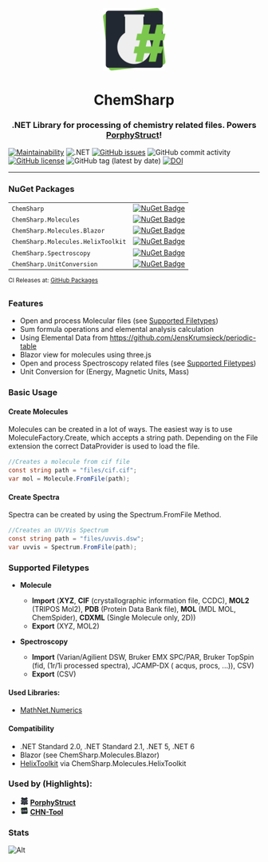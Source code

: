 <p align="center">
<img src="https://raw.githubusercontent.com/JensKrumsieck/ChemSharp/master/icon.png" height="125px" /></p>
<h1 align="center" >ChemSharp</h1>
<h3 align="center">.NET Library for processing of chemistry related files. Powers <a href="https://github.com/JensKrumsieck/PorphyStruct">PorphyStruct</a>!</h3>

[![Maintainability](https://api.codeclimate.com/v1/badges/bb81db40213cc68deb97/maintainability)](https://codeclimate.com/github/JensKrumsieck/ChemSharp/maintainability)
![.NET](https://github.com/JensKrumsieck/ChemSharp/workflows/.NET/badge.svg)
[![GitHub issues](https://img.shields.io/github/issues/JensKrumsieck/ChemSharp)](https://github.com/JensKrumsieck/ChemSharp/issues)
![GitHub commit activity](https://img.shields.io/github/commit-activity/y/JensKrumsieck/ChemSharp)
[![GitHub license](https://img.shields.io/github/license/JensKrumsieck/ChemSharp)](https://github.com/JensKrumsieck/ChemSharp/blob/master/LICENSE)
![GitHub tag (latest by date)](https://img.shields.io/github/v/tag/jenskrumsieck/chemsharp)
[![DOI](https://zenodo.org/badge/DOI/10.5281/zenodo.4573532.svg)](https://doi.org/10.5281/zenodo.4573532)

<hr/>

### NuGet Packages

| | |
|-|-|
| `ChemSharp` | [![NuGet Badge](https://buildstats.info/nuget/ChemSharp)](https://www.nuget.org/packages/ChemSharp/) |
| `ChemSharp.Molecules` | [![NuGet Badge](https://buildstats.info/nuget/ChemSharp.Molecules)](https://www.nuget.org/packages/ChemSharp.Molecules/) |
| `ChemSharp.Molecules.Blazor` | [![NuGet Badge](https://buildstats.info/nuget/ChemSharp.Molecules.Blazor)](https://www.nuget.org/packages/ChemSharp.Molecules.Blazor/) |
| `ChemSharp.Molecules.HelixToolkit` | [![NuGet Badge](https://buildstats.info/nuget/ChemSharp.Molecules.HelixToolkit)](https://www.nuget.org/packages/ChemSharp.Molecules.HelixToolkit/) |
| `ChemSharp.Spectroscopy` | [![NuGet Badge](https://buildstats.info/nuget/ChemSharp.Spectroscopy)](https://www.nuget.org/packages/ChemSharp.Spectroscopy/) |
|`ChemSharp.UnitConversion` | [![NuGet Badge](https://buildstats.info/nuget/ChemSharp.UnitConversion)](https://www.nuget.org/packages/ChemSharp.UnitConversion/) |


<sup>CI Releases at: <a href="https://github.com/JensKrumsieck/ChemSharp/packages/">GitHub Packages</a> </sup>

### Features

* Open and process Molecular files (see [Supported Filetypes](#molecule))
* Sum formula operations and elemental analysis calculation
* Using Elemental Data from https://github.com/JensKrumsieck/periodic-table
* Blazor view for molecules using three.js
* Open and process Spectroscopy related files (see [Supported Filetypes](#spectroscopy))
* Unit Conversion for (Energy, Magnetic Units, Mass)

### Basic Usage

#### Create Molecules

Molecules can be created in a lot of ways. The easiest way is to use MoleculeFactory.Create, which accepts a string
path. Depending on the File extension the correct DataProvider is used to load the file.

```csharp
//Creates a molecule from cif file
const string path = "files/cif.cif";
var mol = Molecule.FromFile(path);
```

#### Create Spectra

Spectra can be created by using the Spectrum.FromFile Method.

```csharp
//Creates an UV/Vis Spectrum
const string path = "files/uvvis.dsw";
var uvvis = Spectrum.FromFile(path);
```


### Supported Filetypes

* **Molecule**
    * **Import** (**XYZ**, **CIF** (crystallographic information file, CCDC), **MOL2** (TRIPOS Mol2), **PDB** (Protein
      Data Bank file), **MOL** (MDL MOL, ChemSpider), **CDXML** (Single Molecule only, 2D))
    * **Export** (XYZ, MOL2)

* **Spectroscopy**
    * **Import** (Varian/Agilient DSW, Bruker EMX SPC/PAR, Bruker TopSpin (fid, (1r/1i processed spectra), JCAMP-DX (
      acqus, procs, ...)), CSV)
    * **Export** (CSV)

#### Used Libraries:

* [MathNet.Numerics](https://github.com/mathnet/mathnet-numerics)

#### Compatibility

* .NET Standard 2.0, .NET Standard 2.1, .NET 5, .NET 6
* Blazor (see ChemSharp.Molecules.Blazor)
* <a href="https://github.com/JensKrumsieck/ChemSharp/wiki/Use-with-HelixToolkit-(WPF)">HelixToolkit</a> via
  ChemSharp.Molecules.HelixToolkit

### Used by (Highlights):

*  <img src="https://github.com/JensKrumsieck/PorphyStruct/blob/master/PorphyStruct.WPF/Resources/porphystruct.png" alt="logo" height="16"/>  **[PorphyStruct](https://github.com/JensKrumsieck/PorphyStruct)**
* <img src="https://raw.githubusercontent.com/JensKrumsieck/CHN-Tool/master/.github/chn.png" alt="logo" height="16"/>  **[CHN-Tool](https://github.com/JensKrumsieck/CHN-Tool)**

### Stats

![Alt](https://repobeats.axiom.co/api/embed/dc542332761cc7e16b22d8bfe0454a55de4620c4.svg "Repobeats analytics image")
